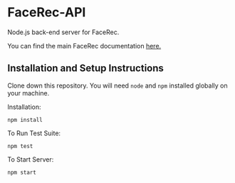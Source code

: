 # FaceRec-API

Node.js back-end server for FaceRec.

You can find the main FaceRec documentation [here.](https://github.com/Rclodeca/FaceRec)

## Installation and Setup Instructions 

Clone down this repository. You will need `node` and `npm` installed globally on your machine.  

Installation:

`npm install`  

To Run Test Suite:  

`npm test`  

To Start Server:

`npm start`  


